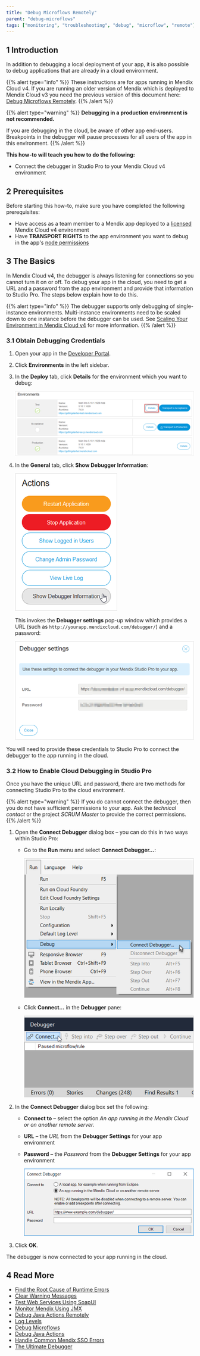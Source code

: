 ```yaml
---
title: "Debug Microflows Remotely"
parent: "debug-microflows"
tags: ["monitoring", "troubleshooting", "debug", "microflow", "remote"]
---
```


## 1 Introduction

In addition to debugging a local deployment of your app, it is also possible to debug applications that are already in a cloud environment.

{{% alert type="info" %}}
These instructions are for apps running in Mendix Cloud v4. If you are running an older version of Mendix which is deployed to Mendix Cloud v3 you need the previous version of this document here: [Debug Microflows Remotely](/howto7/monitoring-troubleshooting/debug-microflows-remotely).
{{% /alert %}}

{{% alert type="warning" %}}
**Debugging in a production environment is not recommended.**

If you are debugging in the cloud, be aware of other app end-users. Breakpoints in the debugger will pause processes for all users of the app in this environment.
{{% /alert %}}

**This how-to will teach you how to do the following:**

* Connect the debugger in Studio Pro to your Mendix Cloud v4 environment

## 2 Prerequisites

Before starting this how-to, make sure you have completed the following prerequisites:

* Have access as a team member to a Mendix app deployed to a [licensed](/developerportal/deploy/licensing-apps) Mendix Cloud v4 environment
* Have **TRANSPORT RIGHTS** to the app environment you want to debug in the app's [node permissions](/developerportal/deploy/node-permissions)

## 3 The Basics

In Mendix Cloud v4, the debugger is always listening for connections so you cannot turn it on or off. To debug your app in the cloud, you need to get a URL and a password from the app environment and provide that information to Studio Pro. The steps below explain how to do this.

{{% alert type="info" %}}
The debugger supports only debugging of single-instance environments. Multi-instance environments need to be scaled down to one instance before the debugger can be used. See [Scaling Your Environment in Mendix Cloud v4](/developerportal/deploy/scale-environment) for more information.
{{% /alert %}}

### 3.1 Obtain Debugging Credentials

1. Open your app in the [Developer Portal](https://home.mendix.com).

2. Click **Environments** in the left sidebar.

3. In the **Deploy** tab, click **Details** for the environment which you want to debug:

    ![](attachments/debug-microflows-remotely/18580051.png)

4. In the **General** tab, click **Show Debugger Information**:

    ![](attachments/debug-microflows-remotely/show-debugger-information.png)

    This invokes the **Debugger settings** pop-up window which provides a URL (such as `http://yourapp.mendixcloud.com/debugger/`) and a password:

    ![](attachments/debug-microflows-remotely/debugger-settings.png)

You will need to provide these credentials to Studio Pro to connect the debugger to the app running in the cloud.

### 3.2 How to Enable Cloud Debugging in Studio Pro

Once you have the unique URL and password, there are two methods for connecting Studio Pro to the cloud environment. 

{{% alert type="warning" %}}
If you do cannot connect the debugger, then you do not have sufficient permissions to your app. Ask the *technical contact* or the project *SCRUM Master* to provide the correct permissions.
{{% /alert %}}

1. Open the **Connect Debugger** dialog box – you can do this in two ways within Studio Pro:


    * Go to the **Run** menu and select **Connect Debugger…**:

        ![](attachments/debug-microflows-remotely/18580048.png)
        
    * Click **Connect…** in the **Debugger** pane:

        ![](attachments/debug-microflows-remotely/debugger-pane.png)

2. In the **Connect Debugger** dialog box set the following:

    * **Connect to** – select the option *An app running in the Mendix Cloud or on another remote server.*
    * **URL** – the *URL* from the **Debugger Settings** for your app environment
    * **Password** – the *Password* from the **Debugger Settings** for your app environment

        ![](attachments/debug-microflows-remotely/18580047.png)

3. Click **OK**.

The debugger is now connected to your app running in the cloud.

## 4 Read More

* [Find the Root Cause of Runtime Errors](finding-the-root-cause-of-runtime-errors)
* [Clear Warning Messages](clear-warning-messages)
* [Test Web Services Using SoapUI](/howto/testing/testing-web-services-using-soapui)
* [Monitor Mendix Using JMX](monitoring-mendix-using-jmx)
* [Debug Java Actions Remotely](debug-java-actions-remotely)
* [Log Levels](log-levels)
* [Debug Microflows](debug-microflows)
* [Debug Java Actions](debug-java-actions)
* [Handle Common Mendix SSO Errors](handle-common-mendix-sso-errors)
* [The Ultimate Debugger](http://www.mendix.com/tech-blog/the-ultimate-debugger/) 

